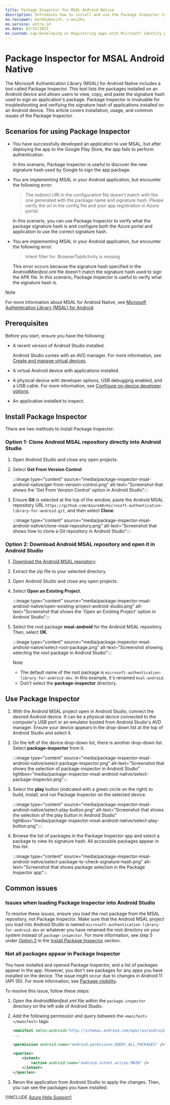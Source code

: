 ```yaml
---
title: Package Inspector for MSAL Android Native
description: Introduces how to install and use the Package Inspector tool.
ms.reviewer: markbukovich, v-weizhu
ms.service: entra-id
ms.date: 03/25/2025
ms.custom: sap:Developing or Registering apps with Microsoft identity platform
---
```

# Package Inspector for MSAL Android Native

The Microsoft Authentication Library (MSAL) for Android Native includes a tool called Package Inspector. This tool lists the packages installed on an Android device and allows users to view, copy, and paste the signature hash used to sign an application's package. Package Inspector is invaluable for troubleshooting and verifying the signature hash of applications installed on an Android device. This article covers installation, usage, and common issues of the Package Inspector.

## Scenarios for using Package Inspector

- You have successfully developed an application to use MSAL, but after deploying the app to the Google Play Store, the app fails to perform authentication.

    In this scenario, Package Inspector is useful to discover the new signature hash used by Google to sign the app package.

- You are implementing MSAL in your Android application, but encounter the following error:

    > The redirect URI in the configuration file doesn't match with the one generated with the package name and signature hash. Please verify the uri in the config file and your app registration in Azure portal.

    In this scenario, you can use Package Inspector to verify what the package signature hash is and configure both the Azure portal and application to use the correct signature hash.

- You are implementing MSAL in your Android application, but encounter the following error:

    > Intent filter for: BrowserTabActivity is missing
    
    This error occurs because the signature hash specified in the *AndroidManifest.xml* file doesn't match the signature hash used to sign the APK file. In this scenario, Package Inspector is useful to verify what the signature hash is.

> [!NOTE]
> For more information about MSAL for Android Native, see [Microsoft Authentication Library (MSAL) for Android](https://github.com/AzureAD/microsoft-authentication-library-for-android).

## Prerequisites

Before you start, ensure you have the following:

- A recent version of Android Studio installed.

    Android Studio comes with an AVD manager. For more information, see [Create and manage virtual devices](https://developer.android.com/studio/run/managing-avds).
- A virtual Android device with applications installed.
- A physical device with developer options, USB debugging enabled, and a USB cable. For more information, see [Configure on-device developer options](https://developer.android.com/studio/debug/dev-options).
- An application installed to inspect.

## Install Package Inspector

There are two methods to install Package Inspector:

### Option 1: Clone Android MSAL repository directly into Android Studio

1. Open Android Studio and close any open projects.
2. Select **Get From Version Control**.

    :::image type="content" source="media/package-inspector-msal-android-native/get-from-version-control.png" alt-text="Screenshot that shows the 'Get From Version Control' option in Android Studio":::
3. Ensure **Git** is selected at the top of the window, paste the Android MSAL repository URL `https://github.com/AzureAD/microsoft-authentication-library-for-android.git`, and then select **Clone**.

    :::image type="content" source="media/package-inspector-msal-android-native/clone-msal-repository.png" alt-text="Screenshot that shows how to clone a Git repository in Android Studio":::

### Option 2: Download Android MSAL repository and open it in Android Studio

1. [Download the Android MSAL repository](https://github.com/AzureAD/microsoft-authentication-library-for-android/archive/refs/heads/dev.zip).
2. Extract the zip file to your selected directory.
3. Open Android Studio and close any open projects.
4. Select **Open an Existing Project**.

    :::image type="content" source="media/package-inspector-msal-android-native/open-existing-project-android-studio.png" alt-text="Screenshot that shows the 'Open an Existing Project' option in Android Studio":::
5. Select the root package **msal-android** for the Android MSAL repository. Then, select **OK**. 

    :::image type="content" source="media/package-inspector-msal-android-native/select-root-package.png" alt-text="Screenshot showing selecting the root package in Android Studio":::

    > [!NOTE]
    > - The default name of the root package is `microsoft-authentication-library-for-android-dev`. In this example, it's renamed `msal-android`.
    > - Don't select the **package-inspector** directory.

## Use Package Inspector

1. With the Android MSAL project open in Android Studio, connect the desired Android device. It can be a physical device connected to the computer's USB port or an emulator booted from Android Studio's AVD manager. Ensure your device appears in the drop-down list at the top of Android Studio and select it.
2. On the left of the device drop-down list, there is another drop-down list. Select **package-inspector** from it.

    :::image type="content" source="media/package-inspector-msal-android-native/select-package-inspector.png" alt-text="Screenshot that shows the selection of package-inspector in Android Studio" lightbox="media/package-inspector-msal-android-native/select-package-inspector.png":::
3. Select the **play** button (indicated with a green circle on the right) to build, install, and run Package Inspector on the selected device.

    :::image type="content" source="media/package-inspector-msal-android-native/select-play-button.png" alt-text="Screenshot that shows the selection of the play button in Android Studio" lightbox="media/package-inspector-msal-android-native/select-play-button.png":::
4. Browse the list of packages in the Package Inspector app and select a package to view its signature hash. All accessible packages appear in this list.

    :::image type="content" source="media/package-inspector-msal-android-native/select-package-to-check-signature-hash.png" alt-text="Screenshot that shows package selection in the Package Inspector app":::

## Common issues

### Issues when loading Package Inspector into Android Studio

To resolve these issues, ensure you load the root package from the MSAL repository, not Package Inspector. Make sure that the Android MSAL project you load into Android Studio is named `microsoft-authentication-library-for-android-dev` or whatever you have renamed the root directory on your system instead of `package-inspector`. For more information, see step 5 under [Option 2](#option-2-download-android-msal-repository-and-open-it-in-android-studio) in the [Install Package Inspector](#install-package-inspector) section.

### Not all packages appear in Package Inspector

You have installed and opened Package Inspector, and a list of packages appear in the app. However, you don't see packages for any apps you have installed on the device. The issue might occur due to changes in Android 11 (API 30). For more information, see [Package visibility](https://developer.android.com/training/package-visibility).

To resolve this issue, follow these steps:

1. Open the *AndroidManifest.xml* file within the `package-inspector` directory on the left side of Android Studio.
2. Add the following permission and query between the `<manifest></manifest>` tags:

    ```xml
    <manifest xmlns:android="http://schemas.android.com/apk/res/android" package="com.microsoft.inspector"></manifest>
    ...
    
    <permission android:name="android.permission.QUERY_ALL_PACKAGES" />
    
    <queries>
        <intent>
            <action android:name="android.intent.action.MAIN" />
        </intent>
    </queries>
    ```

3. Rerun the application from Android Studio to apply the changes. Then, you can see the packages you have installed.

[!INCLUDE [Azure Help Support](../../../includes/azure-help-support.md)]